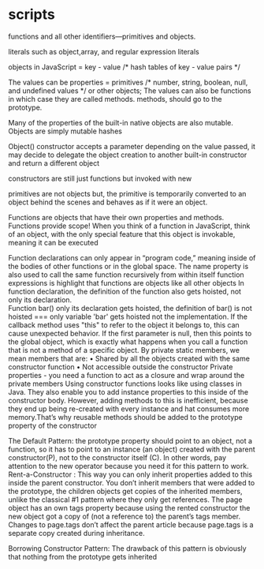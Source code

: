 # scripts
functions and all other identifiers—primitives and objects.

literals such as object,array, and regular expression literals

objects in JavaScript = key - value /*  hash tables of key - value pairs */

The values can be properties = primitives /* number, string, boolean, null, and undefined values */ or other objects; 
The values can also be functions in which case they are called methods.
methods, should go to the prototype.

Many of the properties of the built-in native objects are also mutable.
Objects are simply mutable hashes

 Object() constructor accepts a parameter  depending on the value passed, it may decide to delegate the object creation to another built-in constructor and return a different object 

constructors are still just functions but invoked with new

primitives are not objects but, the primitive is temporarily converted to an object behind the scenes and behaves as if it
were an object.

Functions are objects that have their own properties and methods.
Functions provide scope!
When you think of a function in JavaScript, think
of an object, with the only special feature that this object is invokable, meaning it can
be executed


Function declarations can only appear in “program code,” meaning inside of the bodies
of other functions or in the global space.  The name property is also used to call the same function recursively from 
within itself
function expressions is highlight that functions are objects like all other objects
In function declaration, the definition of the function also gets hoisted, not only its declaration.  
Function bar() only its declaration gets hoisted, the definition of bar() is not hoisted  === only variable 'bar' gets hoisted not the implementation.
If the callback method uses "this" to refer to the object it belongs to, this can cause unexpected behavior.
If the first parameter is null, then this points to the global object, which is exactly what happens when you call a function
that is not a method of a specific object.
By private static members, we mean members that are:
• Shared by all the objects created with the same constructor function
• Not accessible outside the constructor
 Private properties - you need a function to act as a closure and wrap around the private members 
Using constructor functions looks like using classes in Java. They also enable you to add instance properties to this inside of the constructor body. However, adding methods to this is inefficient, because they end up being re-created with every instance and hat consumes more memory.That’s why reusable methods should be added to the prototype property  of the constructor 

The Default Pattern: the prototype property should point to an object, not a function, so it has to point to an instance (an object) created with the parent constructor(P), not to the constructor itself (C). In other words, pay attention to the new operator
because you need it for this pattern to work.
Rent-a-Constructor : This way you can only inherit properties added to this inside the parent constructor.
You don’t inherit members that were added to the prototype,  the children objects get copies of the inherited
members, unlike the classical #1 pattern where they only get references.  The page object has an own
tags property because using the rented constructor the new object got a copy of (not a reference to) the parent’s tags member. Changes to page.tags don’t affect the parent article because page.tags is a separate copy created during inheritance.

Borrowing Constructor Pattern: The drawback of this pattern is obviously that nothing from the prototype gets inherited



